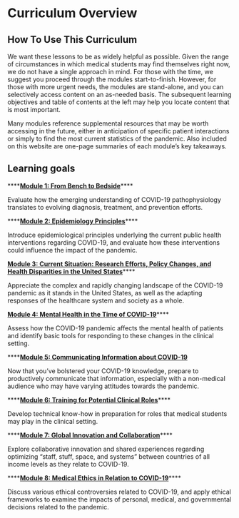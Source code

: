 # Curriculum Overview

## How To Use This Curriculum

We want these lessons to be as widely helpful as possible.  Given the range of circumstances in which medical students may find themselves right now, we do not have a single approach in mind.  For those with the time, we suggest you proceed through the modules start-to-finish. However, for those with more urgent needs, the modules are stand-alone, and you can selectively access content on an as-needed basis.  The subsequent learning objectives and table of contents at the left may help you locate content that is most important. 

Many modules reference supplemental resources that may be worth accessing in the future, either in anticipation of specific patient interactions or simply to find the most current statistics of the pandemic.  Also included on this website are one-page summaries of each module’s key takeaways.

## Learning goals

\*\*\*\*[**Module 1: From Bench to Bedside**](../module-1-from-bench-to-bedside/)\*\*\*\*

Evaluate how the emerging understanding of COVID-19 pathophysiology translates to evolving diagnosis, treatment, and prevention efforts.

\*\*\*\*[**Module 2: Epidemiology Principles**](https://curriculum.covidstudentresponse.org/module-2-epidemiology-principles)\*\*\*\*

Introduce epidemiological principles underlying the current public health interventions regarding COVID-19, and evaluate how these interventions could influence the impact of the pandemic.

[**Module 3: Current Situation: Research Efforts, Policy Changes, and Health Disparities in the United States**](https://futuremdvscovid.gitbook.io/covid19-curriculum/module-3-current-situation-and-healthcare-response)\*\*\*\*

Appreciate the complex and rapidly changing landscape of the COVID-19 pandemic as it stands in the United States, as well as the adapting responses of the healthcare system and society as a whole.

[**Module 4: Mental Health in the Time of COVID-19**](https://curriculum.covidstudentresponse.org/module-4-mental-health-in-the-time-of-covid-19)\*\*\*\*

Assess how the COVID-19 pandemic affects the mental health of patients and identify basic tools for responding to these changes in the clinical setting.

\*\*\*\*[**Module 5: Communicating Information about COVID-19**](https://futuremdvscovid.gitbook.io/covid19-curriculum/module-4-communicating-information-about-covid-19)

Now that you’ve bolstered your COVID-19 knowledge, prepare to productively communicate that information, especially with a non-medical audience who may have varying attitudes towards the pandemic.

\*\*\*\*[**Module 6: Training for Potential Clinical Roles**](https://curriculum.covidstudentresponse.org/module-5-training-for-medical-student-specific-roles)\*\*\*\*

Develop technical know-how in preparation for roles that medical students may play in the clinical setting.

\*\*\*\*[**Module 7: Global Innovation and Collaboration**](https://curriculum.covidstudentresponse.org/module-7-global-innovation-and-collaboration-in-response-to-the-pandemic)\*\*\*\*

Explore collaborative innovation and shared experiences regarding optimizing “staff, stuff, space, and systems” between countries of all income levels as they relate to COVID-19.

\*\*\*\*[**Module 8: Medical Ethics in Relation to COVID-19**](https://curriculum.covidstudentresponse.org/module-6-medical-ethics-in-relation-to-covid-19)\*\*\*\*

Discuss various ethical controversies related to COVID-19, and apply ethical frameworks to examine the impacts of personal, medical, and governmental decisions related to the pandemic.

